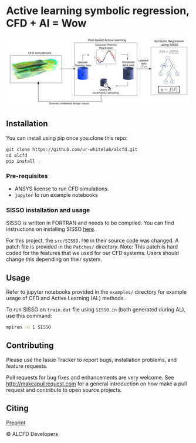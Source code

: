 # Active learning symbolic regression, CFD + AI = Wow

<img src="img/concept.png">

## Installation

You can install using pip once you clone this repo:
```
git clone https://github.com/ur-whitelab/alcfd.git
cd alcfd
pip install .
```

### Pre-requisites
- ANSYS license to run CFD simulations. 
- `jupyter` to run example notebooks 

### SISSO installation and usage
SISSO is written in FORTRAN and needs to be compiled. You can find instructions on installing SISSO [here](https://github.com/rouyang2017/SISSO).

For this project, the `src/SISSO.f90` in their source code was changed. A patch file is provided in the `Patches/` directory. Note: This patch is hard coded for the features that we used for our CFD systems. Users should change this depending on their system.

## Usage 
Refer to jupyter notebooks provided in the `examples/` directory for example usage of CFD and Active Learning (AL) methods.

To run SISSO on `train.dat` file using `SISSO.in` (both generated during AL), use this command:
```bash
mpirun -n 1 SISSO
```

## Contributing
Please use the Issue Tracker to report bugs, installation problems, and feature requests.

Pull requests for bug fixes and enhancements are very welcome. See http://makeapullrequest.com for a general introduction on how make a pull request and contribute to open source projects. 

## Citing
[Preprint]()

&copy; ALCFD Developers